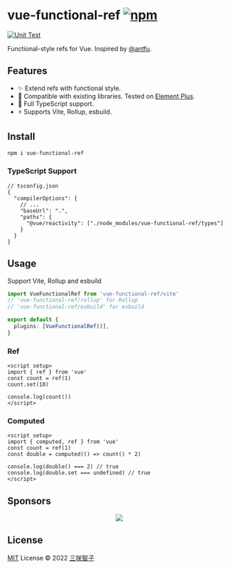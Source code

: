 # vue-functional-ref [![npm](https://img.shields.io/npm/v/vue-functional-ref.svg)](https://npmjs.com/package/vue-functional-ref)

[![Unit Test](https://github.com/sxzz/vue-functional-ref/actions/workflows/unit-test.yml/badge.svg)](https://github.com/sxzz/vue-functional-ref/actions/workflows/unit-test.yml)

Functional-style refs for Vue. Inspired by [@antfu](https://github.com/antfu).

## Features

- ✨ Extend refs with functional style.
- 💖 Compatible with existing libraries. Tested on [Element Plus](https://github.com/element-plus/element-plus).
- 🦾 Full TypeScript support.
- ⚡️ Supports Vite, Rollup, esbuild.

## Install

```bash
npm i vue-functional-ref
```

### TypeScript Support

```jsonc
// tsconfig.json
{
  "compilerOptions": {
    // ...
    "baseUrl": ".",
    "paths": {
      "@vue/reactivity": ["./node_modules/vue-functional-ref/types"]
    }
  }
}
```

## Usage

Support Vite, Rollup and esbuild

```ts
import VueFunctionalRef from 'vue-functional-ref/vite'
// 'vue-functional-ref/rollup' for Rollup
// 'vue-functional-ref/esbuild' for esbuild

export default {
  plugins: [VueFunctionalRef()],
}
```

### Ref

```vue
<script setup>
import { ref } from 'vue'
const count = ref(1)
count.set(10)

console.log(count())
</script>
```

### Computed

```vue
<script setup>
import { computed, ref } from 'vue'
const count = ref(1)
const double = computed(() => count() * 2)

console.log(double() === 2) // true
console.log(double.set === undefined) // true
</script>
```

## Sponsors

<p align="center">
  <a href="https://cdn.jsdelivr.net/gh/sxzz/sponsors/sponsors.svg">
    <img src='https://cdn.jsdelivr.net/gh/sxzz/sponsors/sponsors.svg'/>
  </a>
</p>

## License

[MIT](./LICENSE) License © 2022 [三咲智子](https://github.com/sxzz)
